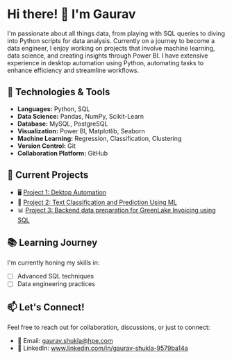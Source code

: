 # Hi there! 👋 I'm Gaurav

I'm passionate about all things data, from playing with SQL queries to diving into Python scripts for data analysis. Currently on a journey to become a data engineer, I enjoy working on projects that involve machine learning, data science, and creating insights through Power BI. I have extensive experience in desktop automation using Python, automating tasks to enhance efficiency and streamline workflows.

## 🔧 Technologies & Tools

- **Languages:** Python, SQL
- **Data Science:** Pandas, NumPy, Scikit-Learn
- **Database:** MySQL, PostgreSQL
- **Visualization:** Power BI, Matplotlib, Seaborn
- **Machine Learning:** Regression, Classification, Clustering
- **Version Control:** Git
- **Collaboration Platform:** GitHub

## 🚀 Current Projects

- 🖥️ [Project 1: Dektop Automation](https://github.hpe.com/hpe/Turkey-Invoicing.git)
- 🤖 [Project 2: Text Classification and Prediction Using ML](https://github.hpe.com/hpe/Salesforce-Case-Management.git)
- 📊 [Project 3: Backend data preparation for GreenLake Invoicing using SQL](https://github.hpe.com/hpe/GreenLake-Invoicing.git)

## 📚 Learning Journey

I'm currently honing my skills in:

- [ ] Advanced SQL techniques
- [ ] Data engineering practices

## 📫 Let's Connect!

Feel free to reach out for collaboration, discussions, or just to connect:

- 📧 Email: gaurav.shukla@hpe.com
- 💼 LinkedIn: www.linkedin.com/in/gaurav-shukla-9579ba14a
